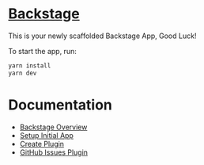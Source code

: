 # [Backstage](https://backstage.io)

This is your newly scaffolded Backstage App, Good Luck!

To start the app, run:

```sh
yarn install
yarn dev
```

# Documentation

* [Backstage Overview](https://backstage.spotify.com/blog/resource/steal-this-deck/)
* [Setup Initial App](https://backstage.spotify.com/learn/standing-up-backstage/standing-up-backstage/1-intro/)
* [Create Plugin](https://backstage.io/docs/plugins/create-a-plugin/#create-a-plugin)
* [GitHub Issues Plugin](https://medium.com/dazn-tech/the-anatomy-of-a-backstage-plugin-510015e4fc9f)